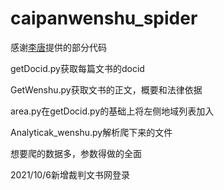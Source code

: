# caipanwenshu_spider

感谢[李唐](https://github.com/itangk)提供的部分代码

getDocid.py获取每篇文书的docid 

GetWenshu.py获取文书的正文，概要和法律依据

area.py在getDocid.py的基础上将左侧地域列表加入

Analyticak_wenshu.py解析爬下来的文件

想要爬的数据多，参数得做的全面

2021/10/6新增裁判文书网登录
